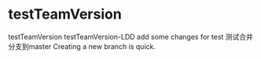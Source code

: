 # testTeamVersion
testTeamVersion
testTeamVersion-LDD
add some changes for test 
测试合并分支到master
Creating a new branch is quick.

